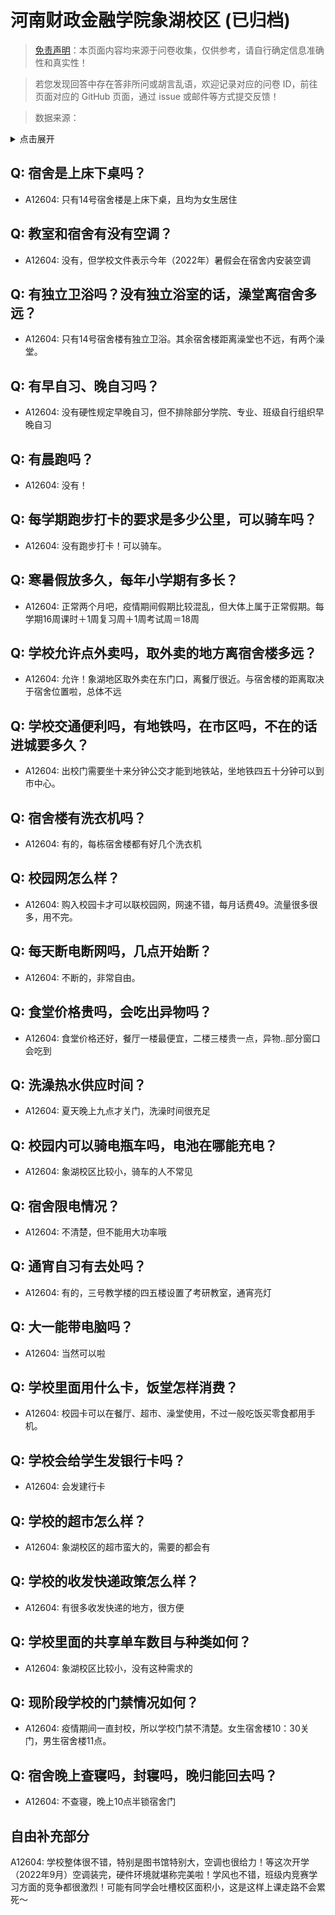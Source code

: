 # 河南财政金融学院象湖校区 (已归档)

> [免责声明](https://colleges.chat/#_3)：本页面内容均来源于问卷收集，仅供参考，请自行确定信息准确性和真实性！

> 若您发现回答中存在答非所问或胡言乱语，欢迎记录对应的问卷 ID，前往页面对应的 GitHub 页面，通过 issue 或邮件等方式提交反馈！

> 数据来源：

<details><summary>点击展开</summary>
<ul>
<li>A12604: 匿名 (2022 年 06 月)</li>
</ul>
</details>

## Q: 宿舍是上床下桌吗？

- A12604: 只有14号宿舍楼是上床下桌，且均为女生居住

## Q: 教室和宿舍有没有空调？

- A12604: 没有，但学校文件表示今年（2022年）暑假会在宿舍内安装空调

## Q: 有独立卫浴吗？没有独立浴室的话，澡堂离宿舍多远？

- A12604: 只有14号宿舍楼有独立卫浴。其余宿舍楼距离澡堂也不远，有两个澡堂。

## Q: 有早自习、晚自习吗？

- A12604: 没有硬性规定早晚自习，但不排除部分学院、专业、班级自行组织早晚自习

## Q: 有晨跑吗？

- A12604: 没有！

## Q: 每学期跑步打卡的要求是多少公里，可以骑车吗？

- A12604: 没有跑步打卡！可以骑车。

## Q: 寒暑假放多久，每年小学期有多长？

- A12604: 正常两个月吧，疫情期间假期比较混乱，但大体上属于正常假期。每学期16周课时＋1周复习周＋1周考试周＝18周

## Q: 学校允许点外卖吗，取外卖的地方离宿舍楼多远？

- A12604: 允许！象湖地区取外卖在东门口，离餐厅很近。与宿舍楼的距离取决于宿舍位置啦，总体不远

## Q: 学校交通便利吗，有地铁吗，在市区吗，不在的话进城要多久？

- A12604: 出校门需要坐十来分钟公交才能到地铁站，坐地铁四五十分钟可以到市中心。

## Q: 宿舍楼有洗衣机吗？

- A12604: 有的，每栋宿舍楼都有好几个洗衣机

## Q: 校园网怎么样？

- A12604: 购入校园卡才可以联校园网，网速不错，每月话费49。流量很多很多，用不完。

## Q: 每天断电断网吗，几点开始断？

- A12604: 不断的，非常自由。

## Q: 食堂价格贵吗，会吃出异物吗？

- A12604: 食堂价格还好，餐厅一楼最便宜，二楼三楼贵一点，异物..部分窗口会吃到

## Q: 洗澡热水供应时间？

- A12604: 夏天晚上九点才关门，洗澡时间很充足

## Q: 校园内可以骑电瓶车吗，电池在哪能充电？

- A12604: 象湖校区比较小，骑车的人不常见

## Q: 宿舍限电情况？

- A12604: 不清楚，但不能用大功率哦

## Q: 通宵自习有去处吗？

- A12604: 有的，三号教学楼的四五楼设置了考研教室，通宵亮灯

## Q: 大一能带电脑吗？

- A12604: 当然可以啦

## Q: 学校里面用什么卡，饭堂怎样消费？

- A12604: 校园卡可以在餐厅、超市、澡堂使用，不过一般吃饭买零食都用手机。

## Q: 学校会给学生发银行卡吗？

- A12604: 会发建行卡

## Q: 学校的超市怎么样？

- A12604: 象湖校区的超市蛮大的，需要的都会有

## Q: 学校的收发快递政策怎么样？

- A12604: 有很多收发快递的地方，很方便

## Q: 学校里面的共享单车数目与种类如何？

- A12604: 象湖校区比较小，没有这种需求的

## Q: 现阶段学校的门禁情况如何？

- A12604: 疫情期间一直封校，所以学校门禁不清楚。女生宿舍楼10：30关门，男生宿舍楼11点。

## Q: 宿舍晚上查寝吗，封寝吗，晚归能回去吗？

- A12604: 不查寝，晚上10点半锁宿舍门

## 自由补充部分

A12604: 学校整体很不错，特别是图书馆特别大，空调也很给力！等这次开学（2022年9月）空调装完，硬件环境就堪称完美啦！学风也不错，班级内竞赛学习方面的竞争都很激烈！可能有同学会吐槽校区面积小，这是这样上课走路不会累死～